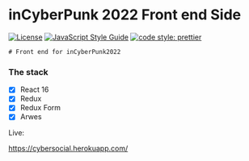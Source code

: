 # inCyberPunk 2022 Front end Side

[![License](https://img.shields.io/badge/license-MIT-blue.svg?style=flat-square)](https://github.com/inPhoenix/)
[![JavaScript Style Guide](https://img.shields.io/badge/code_style-standard-brightgreen.svg)](https://standardjs.com)
[![code style: prettier](https://img.shields.io/badge/code_style-prettier-ff69b4.svg?style=flat-square)](https://github.com/prettier/prettier)

    # Front end for inCyberPunk2022
    
### The stack

- [x] React 16
- [x] Redux
- [x] Redux Form
- [x] Arwes

Live:
    
https://cybersocial.herokuapp.com/
